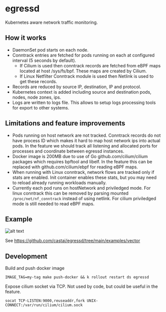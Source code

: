 # egressd

Kubernetes aware network traffic monitoring.

## How it works

* DaemonSet pod starts on each node.
* Conntrack entries are fetched for pods running on each at configured interval (5 seconds by default).
  * If Cilium is used then conntrack records are fetched from eBPF maps located at host /sys/fs/bpf. These maps are created by Cilium.
  * If Linux Netfilter Conntrack module is used then Netlink is used to get these records.
* Records are reduced by source IP, destination, IP and protocol.
* Kubernetes context is added including source and destination pods, nodes, node zones, ips.
* Logs are written to logs file. This allows to setup logs processing tools for export to other systems.

## Limitations and feature improvements

* Pods running on host network are not tracked. Conntrack records do not have process ID which makes it hard to map host network ips into actual pods. In the feature we should track all listening and allocated ports for processes and coordinate between egressd instances.
* Docker image is 200MB due to use of Go github.com/cilium/cilium packages which requires bpftool and libelf. In the feature this can be replaced with github.com/cilium/ebpf for reading eBPF maps.
* When running with Linux conntrack, network flows are tracked only if stats are enabled. Init container enables these stats, but you may need to reload already running workloads manually.
* Currently each pod runs on hostNetwork and priviledged mode. For linux conntrack this can be removed by parsing mounted `/proc/net/nf_conntrack` instead of using netlink. For cilium priviledged mode is still needed to read eBPF maps.

## Example

![alt text](https://github.com/castai/egressd/blob/94dab4aab2179a75f695c596b275c99ae4dfe837/examples/vector/dashboard.png)

See https://github.com/castai/egressd/tree/main/examples/vector


## Development

Build and push docker image
```
IMAGE_TAG=my-tag make push-docker && k rollout restart ds egressd
```

Expose cilium socket via TCP. Not used by code, but could be useful in the feature.
```
socat TCP-LISTEN:9000,reuseaddr,fork UNIX-CONNECT:/var/run/cilium/cilium.sock
```
